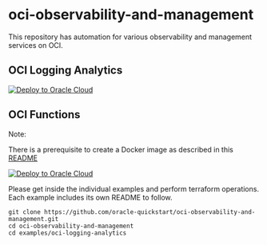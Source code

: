 # oci-observability-and-management

This repository has automation for various observability and management services on OCI.

## OCI Logging Analytics      

[![Deploy to Oracle Cloud](https://oci-resourcemanager-plugin.plugins.oci.oraclecloud.com/latest/deploy-to-oracle-cloud.svg)](https://cloud.oracle.com/resourcemanager/stacks/create?zipUrl=https://github.com/oracle-quickstart/oci-observability-and-management/releases/download/3.0/oci-logging-analytics.zip) 

## OCI Functions 

Note:

There is a prerequisite to create a Docker image as described in this [README](https://github.com/oracle-quickstart/oci-observability-and-management/blob/master/examples/oci-functions/README.md)

[![Deploy to Oracle Cloud](https://oci-resourcemanager-plugin.plugins.oci.oraclecloud.com/latest/deploy-to-oracle-cloud.svg)](https://cloud.oracle.com/resourcemanager/stacks/create?zipUrl=https://github.com/oracle-quickstart/oci-observability-and-management/releases/download/functionsv1.0/oci-functions.zip) 

Please get inside the individual examples and perform terraform operations. Each example includes its own README to follow.

```
git clone https://github.com/oracle-quickstart/oci-observability-and-management.git
cd oci-observability-and-management
cd examples/oci-logging-analytics
```

